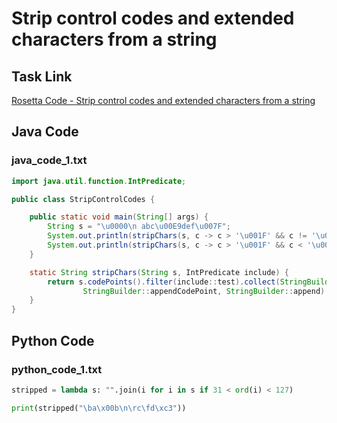 # Strip control codes and extended characters from a string

## Task Link
[Rosetta Code - Strip control codes and extended characters from a string](https://rosettacode.org/wiki/Strip_control_codes_and_extended_characters_from_a_string)

## Java Code
### java_code_1.txt
```java
import java.util.function.IntPredicate;

public class StripControlCodes {

    public static void main(String[] args) {
        String s = "\u0000\n abc\u00E9def\u007F";
        System.out.println(stripChars(s, c -> c > '\u001F' && c != '\u007F'));
        System.out.println(stripChars(s, c -> c > '\u001F' && c < '\u007F'));
    }

    static String stripChars(String s, IntPredicate include) {
        return s.codePoints().filter(include::test).collect(StringBuilder::new,
                StringBuilder::appendCodePoint, StringBuilder::append).toString();
    }
}

```

## Python Code
### python_code_1.txt
```python
stripped = lambda s: "".join(i for i in s if 31 < ord(i) < 127)

print(stripped("\ba\x00b\n\rc\fd\xc3"))

```


